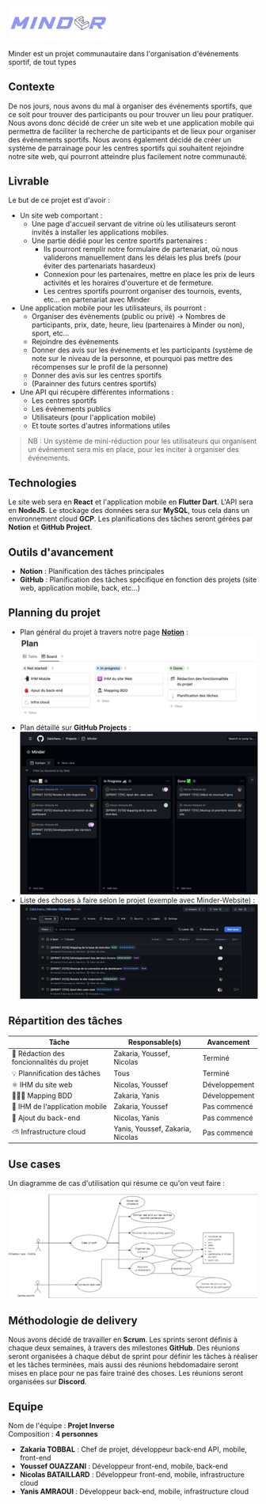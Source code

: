 # <img src="Logo-complet.png" align="center" width="200"/>

Minder est un projet communautaire dans l'organisation d'événements sportif, de tout types

## Contexte

De nos jours, nous avons du mal à organiser des événements sportifs, que ce soit pour trouver des participants ou pour trouver un lieu pour pratiquer.
Nous avons donc décidé de créer un site web et une application mobile qui permettra de faciliter la recherche de participants et de lieux pour organiser des événements sportifs. Nous avons également décidé de créer un système de parrainage pour les centres sportifs qui souhaitent rejoindre notre site web, qui pourront atteindre plus facilement notre communauté.

## Livrable

Le but de ce projet est d'avoir  :

- Un site web comportant :
  - Une page d'accueil servant de vitrine où les utilisateurs seront invités à installer les applications mobiles.
  - Une partie dédié pour les centre sportifs partenaires :
    - Ils pourront remplir notre formulaire de partenariat, où nous validerons manuellement dans les délais les plus brefs (pour éviter des partenariats hasardeux)
    - Connexion pour les partenaires, mettre en place les prix de leurs activités et les horaires d'ouverture et de fermeture.
    - Les centres sportifs pourront organiser des tournois, events, etc... en partenariat avec Minder
- Une application mobile pour les utilisateurs, ils pourront :
  - Organiser des évènements (public ou privé) -> Nombres de participants, prix, date, heure, lieu (partenaires à Minder ou non), sport, etc...
  - Rejoindre des événements
  - Donner des avis sur les événements et les participants (système de note sur le niveau de la personne, et pourquoi pas mettre des récompenses sur le profil de la personne)
  - Donner des avis sur les centres sportifs
  - (Parainner des futurs centres sportifs)
- Une API qui récupère différentes informations :
  - Les centres sportifs
  - Les évènements publics
  - Utilisateurs (pour l'application mobile)
  - Et toute sortes d'autres informations utiles

> NB : Un système de mini-réduction pour les utilisateurs qui organisent un événement sera mis en place, pour les inciter à organiser des événements.

## Technologies

Le site web sera en **React** et l'application mobile en **Flutter Dart**. L'API sera en **NodeJS**. Le stockage des données sera sur **MySQL**, tous cela dans un environnement cloud **GCP**. Les planifications des tâches seront gérées par **Notion** et **GitHub Project**.

## Outils d'avancement

- **Notion** : Planification des tâches principales
- **GitHub** : Planification des tâches spécifique en fonction des projets (site web, application mobile, back, etc...)

## Planning du projet

- Plan général du projet à travers notre page [**Notion**](https://melodic-belt-5d6.notion.site/Minder-6959df9cff8348298d99615a1df31f6f) : <img src="Plan.png"/>
- Plan détaillé sur **GitHub Projects** : <img src="Plan-GitHub.png"/>
- Liste des choses à faire selon le projet (exemple avec Minder-Website) : <img src="Plan-Issues-MinderWeb.png"/>
## Répartition des tâches

| Tâche | Responsable(s) | Avancement |
| --- | --- | --- |
| 📂 Rédaction des foncionnalités du projet | Zakaria, Youssef, Nicolas | Terminé |
| 💡 Plannification des tâches | Tous | Terminé |
| ⚛️ IHM du site web | Nicolas, Youssef | Développement |
| 🧑🏻‍💻 Mapping BDD | Zakaria, Yanis | Développement |
| 📲 IHM de l'application mobile | Zakaria, Youssef | Pas commencé |
| 🎒 Ajout du back-end | Nicolas, Yanis | Pas commencé |
| ⛅️ Infrastructure cloud | Yanis, Youssef, Zakaria, Nicolas | Pas commencé |

## Use cases

Un diagramme de cas d'utilisation qui résume ce qu'on veut faire :

<img src="use-cases.png"/>

## Méthodologie de delivery

Nous avons décidé de travailler en **Scrum**. Les sprints seront définis à chaque deux semaines, à travers des milestones **GitHub**. Des réunions seront organisées à chaque début de sprint pour définir les tâches à réaliser et les tâches terminées, mais aussi des réunions hebdomadaire seront mises en place pour ne pas faire trainé des choses. Les réunions seront organisées sur **Discord**.

## Equipe

Nom de l'équipe : **Projet Inverse**
<br/>
Composition : **4 personnes**

- **Zakaria TOBBAL** : Chef de projet, développeur back-end API, mobile, front-end
- **Youssef OUAZZANI** : Développeur front-end, mobile, back-end
- **Nicolas BATAILLARD** : Développeur front-end, mobile, infrastructure cloud
- **Yanis AMRAOUI** : Développeur back-end, mobile, infrastructure cloud
